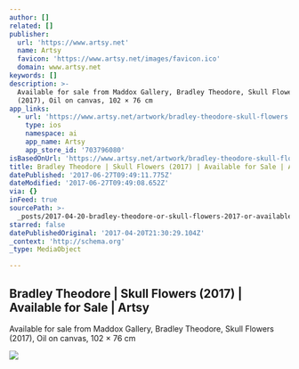 ```yaml
---
author: []
related: []
publisher:
  url: 'https://www.artsy.net'
  name: Artsy
  favicon: 'https://www.artsy.net/images/favicon.ico'
  domain: www.artsy.net
keywords: []
description: >-
  Available for sale from Maddox Gallery, Bradley Theodore, Skull Flowers
  (2017), Oil on canvas, 102 × 76 cm
app_links:
  - url: 'https://www.artsy.net/artwork/bradley-theodore-skull-flowers'
    type: ios
    namespace: ai
    app_name: Artsy
    app_store_id: '703796080'
isBasedOnUrl: 'https://www.artsy.net/artwork/bradley-theodore-skull-flowers'
title: Bradley Theodore | Skull Flowers (2017) | Available for Sale | Artsy
datePublished: '2017-06-27T09:49:11.775Z'
dateModified: '2017-06-27T09:49:08.652Z'
via: {}
inFeed: true
sourcePath: >-
  _posts/2017-04-20-bradley-theodore-or-skull-flowers-2017-or-available-for-sale.md
starred: false
datePublishedOriginal: '2017-04-20T21:30:29.104Z'
_context: 'http://schema.org'
_type: MediaObject

---
```

<article style=""><h1>Bradley Theodore | Skull Flowers (2017) | Available for Sale | Artsy</h1><p>Available for sale from Maddox Gallery, Bradley Theodore, Skull Flowers (2017), Oil on canvas, 102 × 76 cm</p><img src="https://d7hftxdivxxvm.cloudfront.net/?resize_to=fit&amp;width=476&amp;height=640&amp;quality=95&amp;src=https%3A%2F%2Fd32dm0rphc51dk.cloudfront.net%2FOwjfO591EKZhqfZnCgHWWg%2Flarge.jpg" /></article>